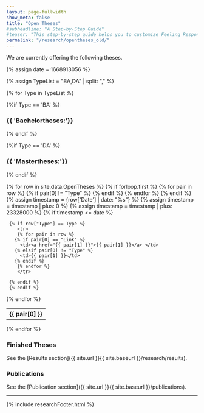 ```yaml
---
layout: page-fullwidth
show_meta: false
title: "Open Theses"
#subheadline: "A Step-by-Step Guide"
#teaser: "This step-by-step guide helps you to customize Feeling Responsive to your needs."
permalink: "/research/opentheses_old/"
---
```

We are currently offering the following theses.

{% assign date = 1668913056 %}

{% assign TypeList = "BA,DA" | split: "," %}

{% for Type in TypeList %}


{%if Type == 'BA' %}
### {{ 'Bachelortheses:'}}
{% endif %}

{%if Type == 'DA' %}
### {{ 'Mastertheses:'}}
{% endif %}

<table>
  {% for row in site.data.OpenTheses %}
     {% if forloop.first %}
	<tr>
	{% for pair in row %}
	   {% if pair[0] != "Type" %}
	      <th>{{ pair[0] }}</th>
	   {% endif %}
        {% endfor %}
	</tr>
     {% endif %}
     {% assign timestamp = {row['Date'] | date: "%s"} %}
     {% assign timestamp = timestamp | plus: 0 %}
     {% assign timestamp = timestamp | plus: 23328000 %}
     {% if timestamp <= date %}

     {% if row["Type"] == Type %}
        <tr>
        {% for pair in row %}
	   {% if pair[0] == "Link" %}
	   	 <td><a href="{{ pair[1] }}">{{ pair[1] }}</a> </td>
	   {% elsif pair[0] != "Type" %}
	   	 <td>{{ pair[1] }}</td>
	   {% endif %}
        {% endfor %}
        </tr>

     {% endif %}
     {% endif %}
  {% endfor %}
  
</table>
{% endfor %}

### Finished Theses

See the [Results section]({{ site.url }}{{ site.baseurl }}/research/results).

### Publications

See the [Publication section]({{ site.url }}{{ site.baseurl }}/publications).

---

{% include researchFooter.html %}
